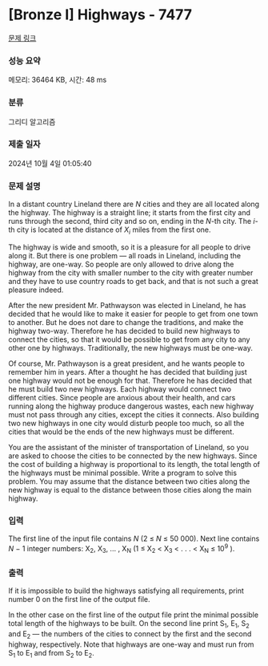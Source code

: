# [Bronze I] Highways - 7477 

[문제 링크](https://www.acmicpc.net/problem/7477) 

### 성능 요약

메모리: 36464 KB, 시간: 48 ms

### 분류

그리디 알고리즘

### 제출 일자

2024년 10월 4일 01:05:40

### 문제 설명

<p>In a distant country Lineland there are <em>N</em> cities and they are all located along the highway. The highway is a straight line; it starts from the first city and runs through the second, third city and so on, ending in the <em>N</em>-th city. The <em>i</em>-th city is located at the distance of <em>X<sub>i</sub></em> miles from the first one.</p>

<p>The highway is wide and smooth, so it is a pleasure for all people to drive along it. But there is one problem — all roads in Lineland, including the highway, are one-way. So people are only allowed to drive along the highway from the city with smaller number to the city with greater number and they have to use country roads to get back, and that is not such a great pleasure indeed.</p>

<p>After the new president Mr. Pathwayson was elected in Lineland, he has decided that he would like to make it easier for people to get from one town to another. But he does not dare to change the traditions, and make the highway two-way. Therefore he has decided to build new highways to connect the cities, so that it would be possible to get from any city to any other one by highways. Traditionally, the new highways must be one-way.</p>

<p>Of course, Mr. Pathwayson is a great president, and he wants people to remember him in years. After a thought he has decided that building just one highway would not be enough for that. Therefore he has decided that he must build two new highways. Each highway would connect two different cities. Since people are anxious about their health, and cars running along the highway produce dangerous wastes, each new highway must not pass through any cities, except the cities it connects. Also building two new highways in one city would disturb people too much, so all the cities that would be the ends of the new highways must be different.</p>

<p>You are the assistant of the minister of transportation of Lineland, so you are asked to choose the cities to be connected by the new highways. Since the cost of building a highway is proportional to its length, the total length of the highways must be minimal possible. Write a program to solve this problem. You may assume that the distance between two cities along the new highway is equal to the distance between those cities along the main highway.</p>

### 입력 

 <p>The first line of the input file contains <em>N</em> (2 ≤ <em>N</em> ≤ 50 000). Next line contains <em>N</em> − 1 integer numbers: X<sub>2</sub>, X<sub>3</sub>, ... , X<sub>N</sub> (1 ≤ X<sub>2</sub> < X<sub>3</sub> < . . . < X<sub>N</sub> ≤ 10<sup>9</sup> ).</p>

### 출력 

 <p>If it is impossible to build the highways satisfying all requirements, print number 0 on the first line of the output file.</p>

<p>In the other case on the first line of the output file print the minimal possible total length of the highways to be built. On the second line print S<sub>1</sub>, E<sub>1</sub>, S<sub>2</sub> and E<sub>2</sub> — the numbers of the cities to connect by the first and the second highway, respectively. Note that highways are one-way and must run from S<sub>1</sub> to E<sub>1</sub> and from S<sub>2</sub> to E<sub>2</sub>.</p>

